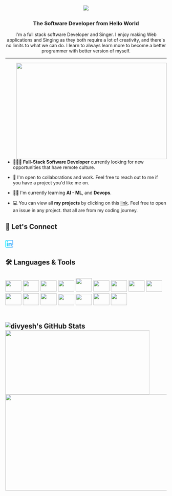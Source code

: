 <h1 align="center">
    <img src="https://readme-typing-svg.herokuapp.com/?lines=Hi+there!+👋🏽;I'm+Divyesh!+;Nice+to+meet+you!+🙂&center=true&size=30&color=29d2a">
</h1>
<h3 align="center">The Software Developer from Hello World </h3>

<p align="center">I'm a full stack software Developer and Singer. I enjoy making Web applications and Singing as they both require a lot of creativity, and there's no limits to what we can do. I learn to always learn more to become a better programmer with better version of myself.</p>

---

<img align="right" width="470px" height="300px" src="https://cdn.dribbble.com/users/2131993/screenshots/4948736/media/45dceb640723d72436c427add7966cf8.gif">

- 👨🏽‍💻 **Full-Stack Software Developer** currently looking for new opportunities that have remote culture.

- 👥 I'm open to collaborations and work. Feel free to reach out to me if you have a project you'd like me on.

- 🥷🏽 I'm currently learning **AI - ML**, and **Devops**.


- 💻 You can view all **my projects** by clicking on this [link](https://github.com/divyeshradadiya?tab=repositories). Feel free to open an issue in any project. that all are from my coding journey.

 <h2>📲  Let's Connect<h2>

 <a href="https://www.linkedin.com/in/divyesh-radadiya-7a236425a/">
  <img align="left" alt="Divyesh Radadiya" height="24px" src="https://raw.githubusercontent.com/shaqdeff/shaqdeff/main/linkedin.png" />
 </a>

</br>
 
 <h2>🛠 Languages & Tools<h2>
 <p align="left">
<img height="35" width="50" src="https://cdn.jsdelivr.net/gh/devicons/devicon/icons/html5/html5-plain-wordmark.svg" />
<img height="35" width="50" src="https://cdn.jsdelivr.net/gh/devicons/devicon/icons/css3/css3-plain-wordmark.svg" />
<img height="35" width="50" src="https://cdn.jsdelivr.net/gh/devicons/devicon/icons/sass/sass-original.svg" />
<img height="35" width="50" src="https://cdn.jsdelivr.net/gh/devicons/devicon/icons/git/git-original.svg" />

  
<img height="42" width="50" src="https://graphql.org/img/logo.svg" />
<img height="35" width="50" src="https://cdn.jsdelivr.net/gh/devicons/devicon/icons/materialui/materialui-original.svg" />
<img height="35" width="50" src="https://react-bootstrap.netlify.app/img/logo.svg" />
<img height="35" width="50" src="https://cdn.jsdelivr.net/gh/devicons/devicon/icons/javascript/javascript-plain.svg" />
<img height="35" width="50" src="https://cdn.jsdelivr.net/gh/devicons/devicon/icons/typescript/typescript-plain.svg" />
<img height="37" width="50" src="https://cdn.jsdelivr.net/gh/devicons/devicon/icons/firebase/firebase-plain.svg" />
<img height="37" width="50" src="https://cdn.jsdelivr.net/gh/devicons/devicon/icons/react/react-original.svg" />
<img height="37" width="50" src="https://cdn.jsdelivr.net/gh/devicons/devicon/icons/nextjs/nextjs-original.svg" />
<img height="35" width="50" src="https://cdn.jsdelivr.net/gh/devicons/devicon/icons/redux/redux-original.svg" />
<img height="35" width="50" src="https://cdn.jsdelivr.net/gh/devicons/devicon/icons/nodejs/nodejs-original.svg" />
<img height="37" width="50" src="https://cdn.jsdelivr.net/gh/devicons/devicon/icons/express/express-original.svg" />
<img height="37" width="50"
    src="https://cdn.jsdelivr.net/gh/devicons/devicon/icons/postgresql/postgresql-plain-wordmark.svg" />
   

 </p>
     
  </br>
   <div>      
  <img height="200" width="450" align="center" src="https://github-readme-stats-eight-theta.vercel.app/api?username=divyeshradadiya&show_icons=true&theme=dark" alt="divyesh's GitHub Stats"/>
       
  <img height="200" width="450" align="center" src="https://github-readme-stats.vercel.app/api/top-langs/?username=divyeshradadiya&theme=dark&layout=compact"/>


  <img height="300" width="950" align="center" src="https://leetcard.jacoblin.cool/divyeshradadiya1?theme=dark&font=Poly&ext=heatmap"/>


</div>

</br>

